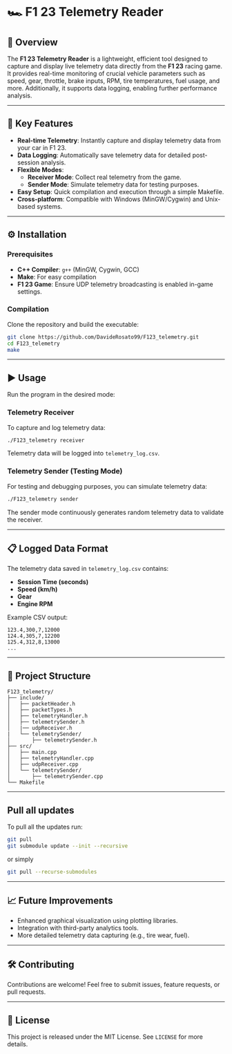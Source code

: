 # 🏎️ F1 23 Telemetry Reader

## 🚩 Overview

The **F1 23 Telemetry Reader** is a lightweight, efficient tool designed to capture and display live telemetry data directly from the **F1 23** racing game. It provides real-time monitoring of crucial vehicle parameters such as speed, gear, throttle, brake inputs, RPM, tire temperatures, fuel usage, and more. Additionally, it supports data logging, enabling further performance analysis.

---

## 🎯 Key Features

- **Real-time Telemetry**: Instantly capture and display telemetry data from your car in F1 23.
- **Data Logging**: Automatically save telemetry data for detailed post-session analysis.
- **Flexible Modes**:
  - **Receiver Mode**: Collect real telemetry from the game.
  - **Sender Mode**: Simulate telemetry data for testing purposes.
- **Easy Setup**: Quick compilation and execution through a simple Makefile.
- **Cross-platform**: Compatible with Windows (MinGW/Cygwin) and Unix-based systems.

---

## ⚙️ Installation

### Prerequisites

- **C++ Compiler**: `g++` (MinGW, Cygwin, GCC)
- **Make**: For easy compilation
- **F1 23 Game**: Ensure UDP telemetry broadcasting is enabled in-game settings.

### Compilation

Clone the repository and build the executable:

```bash
git clone https://github.com/DavideRosato99/F123_telemetry.git
cd F123_telemetry
make
```

---

## ▶️ Usage

Run the program in the desired mode:

### Telemetry Receiver

To capture and log telemetry data:

```bash
./F123_telemetry receiver
```

Telemetry data will be logged into `telemetry_log.csv`.

### Telemetry Sender (Testing Mode)

For testing and debugging purposes, you can simulate telemetry data:

```bash
./F123_telemetry sender
```

The sender mode continuously generates random telemetry data to validate the receiver.

---

## 📋 Logged Data Format

The telemetry data saved in `telemetry_log.csv` contains:

- **Session Time (seconds)**
- **Speed (km/h)**
- **Gear**
- **Engine RPM**

Example CSV output:

```
123.4,300,7,12000
124.4,305,7,12200
125.4,312,8,13000
...
```

---

## 🚧 Project Structure

```
F123_telemetry/
├── include/
│   ├── packetHeader.h
│   ├── packetTypes.h
│   ├── telemetryHandler.h
│   ├── telemetrySender.h
│   |── udpReceiver.h
|   └── telemetrySender/
│       ├── telemetrySender.h
├── src/
│   ├── main.cpp
│   ├── telemetryHandler.cpp
│   ├── udpReceiver.cpp
│   └── telemetrySender/
│       ├── telemetrySender.cpp
└── Makefile
```

---

## Pull all updates

To pull all the updates run:
```bash
git pull
git submodule update --init --recursive

```

or simply
```bash
git pull --recurse-submodules

```

---

## 📈 Future Improvements

- Enhanced graphical visualization using plotting libraries.
- Integration with third-party analytics tools.
- More detailed telemetry data capturing (e.g., tire wear, fuel).

---

## 🛠️ Contributing

Contributions are welcome! Feel free to submit issues, feature requests, or pull requests.

---

## 📜 License

This project is released under the MIT License. See `LICENSE` for more details.
